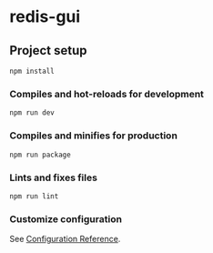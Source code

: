 # redis-gui

## Project setup
```
npm install
```

### Compiles and hot-reloads for development
```
npm run dev
```

### Compiles and minifies for production
```
npm run package
```

### Lints and fixes files
```
npm run lint
```

### Customize configuration
See [Configuration Reference](https://cli.vuejs.org/config/).

